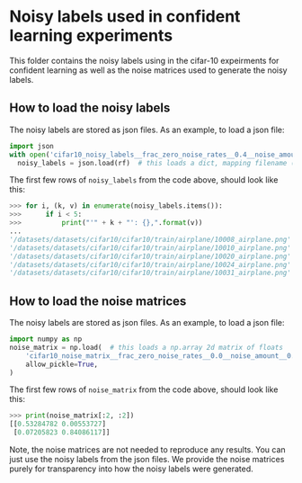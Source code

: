 # Noisy labels used in confident learning experiments

This folder contains the noisy labels using in the cifar-10 expeirments for confident learning as well as the noise matrices used to generate the noisy labels.

## How to load the noisy labels

The noisy labels are stored as json files. As an example, to load a json file:

```python
import json
with open('cifar10_noisy_labels__frac_zero_noise_rates__0.4__noise_amount__0.4.json', 'r') as rf:
  noisy_labels = json.load(rf)  # this loads a dict, mapping filename (str) --> label (int)
```

The first few rows of `noisy_labels` from the code above, should look like this:

```python
>>> for i, (k, v) in enumerate(noisy_labels.items()):
>>>      if i < 5:
>>>          print("'" + k + "': {},".format(v))
...
'/datasets/datasets/cifar10/cifar10/train/airplane/10008_airplane.png': 0,
'/datasets/datasets/cifar10/cifar10/train/airplane/10010_airplane.png': 1,
'/datasets/datasets/cifar10/cifar10/train/airplane/10020_airplane.png': 8,
'/datasets/datasets/cifar10/cifar10/train/airplane/10024_airplane.png': 5,
'/datasets/datasets/cifar10/cifar10/train/airplane/10031_airplane.png': 5,
```

## How to load the noise matrices

The noisy labels are stored as json files. As an example, to load a json file:

```python
import numpy as np
noise_matrix = np.load(  # this loads a np.array 2d matrix of floats
    'cifar10_noise_matrix__frac_zero_noise_rates__0.0__noise_amount__0.2.pickle',
    allow_pickle=True,
) 
```

The first few rows of `noise_matrix` from the code above, should look like this:

```python
>>> print(noise_matrix[:2, :2])
[[0.53284782 0.00553727]
 [0.07205823 0.84086117]]
```

Note, the noise matrices are not needed to reproduce any results.
You can just use the noisy labels from the json files.
We provide the noise matrices purely for transparency into how the noisy labels were generated.
